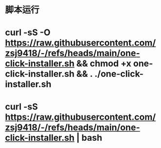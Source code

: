 # 脚本运行  
# curl -sS -O https://raw.githubusercontent.com/zsj9418/-/refs/heads/main/one-click-installer.sh && chmod +x one-click-installer.sh && . ./one-click-installer.sh
# curl -sS https://raw.githubusercontent.com/zsj9418/-/refs/heads/main/one-click-installer.sh | bash
